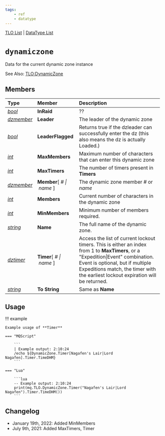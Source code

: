 ```yaml
---
tags:
    - ref
    - datatype
---
```

[TLO List](../top-level-objects/tlo-list.md) | [DataType List](../data-types/datatype-list.md)
# `dynamiczone`

Data for the current dynamic zone instance

See Also: [TLO:DynamicZone](../top-level-objects/tlo-dynamiczone.md)

## Members

| **Type** | **Member** | **Description** |
| :--- | :--- | :--- |
| [_bool_](datatype-bool.md) | **InRaid** | ?? |
| [_dzmember_](datatype-dzmember.md) | **Leader** | The leader of the dynamic zone |
| [_bool_](datatype-bool.md) | **LeaderFlagged** | Returns true if the dzleader can successfully enter the dz (this also means the dz is actually Loaded.) |
| [_int_](datatype-int.md) | **MaxMembers** | Maximum number of characters that can enter this dynamic zone |
| [_int_](datatype-int.md) | **MaxTimers** | The number of timers present in **Timers** |
| [_dzmember_](datatype-dzmember.md) | **Member**[&nbsp;_#&nbsp;\|&nbsp;name_&nbsp;] | The dynamic zone member _#_ or _name_ |
| [_int_](datatype-int.md) | **Members** | Current number of characters in the dynamic zone |
| [_int_](datatype-int.md) | **MinMembers** | Minimum number of members required. |
| [_string_](datatype-string.md) | **Name** | The full name of the dynamic zone. |
| [_dztimer_](datatype-dztimer.md) | **Timer**[&nbsp;_#&nbsp;\|&nbsp;name_&nbsp;] | Access the list of current lockout timers. This is either an index from 1 to **MaxTimers**, or a "Expedition\|Event" combination. Event is optional, but if multiple Expeditions match, the timer with the earliest lockout expiration will be returned.
| [_string_](datatype-string.md) | **To String** | Same as **Name** |

## Usage

!!! example

    Example usage of **Timer**

    === "MQScript"

        ```
        | Example output: 2:10:24
        /echo ${DynamicZone.Timer[Nagafen's Lair|Lord Nagafen].Timer.TimeDHM}
        ```

    === "Lua"

        ```lua
        -- Example output: 2:10:24
        print(mq.TLO.DynamicZone.Timer("Nagafen's Lair|Lord Nagafen").Timer.TimeDHM())
        ```


## Changelog

* January 19th, 2022: Added MinMembers
* July 9th, 2021: Added MaxTimers, Timer
